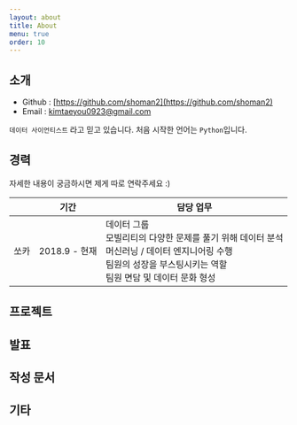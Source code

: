 ```yaml
---
layout: about
title: About
menu: true
order: 10
---
```


## 소개 
- Github : [https://github.com/shoman2](https://github.com/shoman2)
- Email : [kimtaeyou0923@gmail.com](kimtaeyou0923@gmail.com)

```데이터 사이언티스트``` 라고 믿고 있습니다. 
처음 시작한 언어는 ```Python```입니다.

## 경력
자세한 내용이 궁금하시면 제게 따로 연락주세요 :)

|          	| 기간          	| 담당 업무                                                                                                                      	|
|:----------:	 |:---------------:|--------------------------------------------------------------------------------------------------------------------------------	|
| 쏘카 | 2018.9 - 현재 | 데이터 그룹 <br> 모빌리티의 다양한 문제를 풀기 위해 데이터 분석 <br> 머신러닝 / 데이터 엔지니어링 수행 <br> 팀원의 성장을 부스팅시키는 역할 <br> 팀원 면담 및 데이터 문화 형성 |


## 프로젝트

## 발표

## 작성 문서

## 기타
